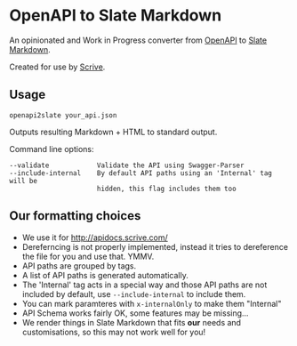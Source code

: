 # OpenAPI to Slate Markdown

An opinionated and Work in Progress converter from
[OpenAPI](https://www.openapis.org/specification/repo) to [Slate
Markdown](https://github.com/lord/slate).

Created for use by [Scrive](https://github.com/scrive/).

## Usage

```
openapi2slate your_api.json
```

Outputs resulting Markdown + HTML to standard output.

Command line options:

```
--validate            Validate the API using Swagger-Parser
--include-internal    By default API paths using an 'Internal' tag will be
                      hidden, this flag includes them too
```

## Our formatting choices

* We use it for http://apidocs.scrive.com/
* Dereferncing is not properly implemented, instead it tries to dereference the
  file for you and use that. YMMV.
* API paths are grouped by tags.
* A list of API paths is generated automatically.
* The 'Internal' tag acts in a special way and those API paths are not included
  by default, use `--include-internal` to include them.
* You can mark paramteres with `x-internalOnly` to make them "Internal"
* API Schema works fairly OK, some features may be missing...
* We render things in Slate Markdown that fits **our** needs and
  customisations, so this may not work well for you!
